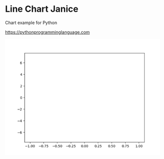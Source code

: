 # Line Chart Janice 

Chart example for Python

https://pythonprogramminglanguage.com

<img src='chart.png'>
